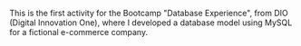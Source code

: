 This is the first activity for the Bootcamp "Database Experience", from DIO (Digital Innovation One), where I developed a database model using MySQL for a fictional e-commerce company.
